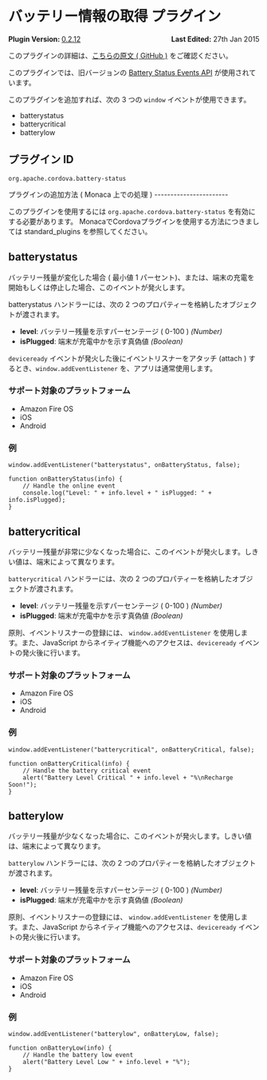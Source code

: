 <!---
    Licensed to the Apache Software Foundation (ASF) under one
    or more contributor license agreements.  See the NOTICE file
    distributed with this work for additional information
    regarding copyright ownership.  The ASF licenses this file
    to you under the Apache License, Version 2.0 (the
    "License"); you may not use this file except in compliance
    with the License.  You may obtain a copy of the License at

      http://www.apache.org/licenses/LICENSE-2.0

    Unless required by applicable law or agreed to in writing,
    software distributed under the License is distributed on an
    "AS IS" BASIS, WITHOUT WARRANTIES OR CONDITIONS OF ANY
    KIND, either express or implied.  See the License for the
    specific language governing permissions and limitations
    under the License.
-->
バッテリー情報の取得 プラグイン
===============================

<div>
  <div  style="float: left;" align="left"><b>Plugin Version: </b><a href="https://github.com/apache/cordova-plugin-battery-status/blob/master/RELEASENOTES.md#0212-dec-02-2014">0.2.12</a></div>   
  <div align="right" style="float: right;"><b>Last Edited:</b> 27th Jan 2015</div>
  <br/>
</div>
<div class="admonition note">

このプラグインの詳細は、[こちらの原文 ( GitHub
)](https://github.com/apache/cordova-plugin-battery-status)
をご確認ください。

</div>

このプラグインでは、旧バージョンの [Battery Status Events
API](http://www.w3.org/TR/2011/WD-battery-status-20110915/)
が使用されています。

このプラグインを追加すれば、次の 3 つの `window`
イベントが使用できます。

-   batterystatus
-   batterycritical
-   batterylow

プラグイン ID
-------------

    org.apache.cordova.battery-status

プラグインの追加方法 ( Monaca 上での処理 ) -----------------------

このプラグインを使用するには `org.apache.cordova.battery-status`
を有効にする必要があります。
MonacaでCordovaプラグインを使用する方法につきましては standard\_plugins
を参照してください。

batterystatus
-------------

バッテリー残量が変化した場合 ( 最小値 1
パーセント)、または、端末の充電を開始もしくは停止した場合、このイベントが発火します。

batterystatus ハンドラーには、次の 2
つのプロパティーを格納したオブジェクトが渡されます。

-   **level**: バッテリー残量を示すパーセンテージ ( 0-100 ) *(Number)*
-   **isPlugged**: 端末が充電中かを示す真偽値 *(Boolean)*

`deviceready` イベントが発火した後にイベントリスナーをアタッチ (attach )
するとき、`window.addEventListener` を、アプリは通常使用します。

### サポート対象のプラットフォーム

-   Amazon Fire OS
-   iOS
-   Android

### 例

    window.addEventListener("batterystatus", onBatteryStatus, false);

    function onBatteryStatus(info) {
        // Handle the online event
        console.log("Level: " + info.level + " isPlugged: " + info.isPlugged);
    }

batterycritical
---------------

バッテリー残量が非常に少なくなった場合に、このイベントが発火します。しきい値は、端末によって異なります。

`batterycritical` ハンドラーには、次の 2
つのプロパティーを格納したオブジェクトが渡されます。

-   **level**: バッテリー残量を示すパーセンテージ ( 0-100 ) *(Number)*
-   **isPlugged**: 端末が充電中かを示す真偽値 *(Boolean)*

原則、イベントリスナーの登録には、 `window.addEventListener`
を使用します。また、JavaScript
からネイティブ機能へのアクセスは、`deviceready`
イベントの発火後に行います。

### サポート対象のプラットフォーム

-   Amazon Fire OS
-   iOS
-   Android

### 例

    window.addEventListener("batterycritical", onBatteryCritical, false);

    function onBatteryCritical(info) {
        // Handle the battery critical event
        alert("Battery Level Critical " + info.level + "%\nRecharge Soon!");
    }

batterylow
----------

バッテリー残量が少なくなった場合に、このイベントが発火します。しきい値は、端末によって異なります。

`batterylow` ハンドラーには、次の 2
つのプロパティーを格納したオブジェクトが渡されます。

-   **level**: バッテリー残量を示すパーセンテージ ( 0-100 ) *(Number)*
-   **isPlugged**: 端末が充電中かを示す真偽値 *(Boolean)*

原則、イベントリスナーの登録には、 `window.addEventListener`
を使用します。また、JavaScript
からネイティブ機能へのアクセスは、`deviceready`
イベントの発火後に行います。

### サポート対象のプラットフォーム

-   Amazon Fire OS
-   iOS
-   Android

### 例

    window.addEventListener("batterylow", onBatteryLow, false);

    function onBatteryLow(info) {
        // Handle the battery low event
        alert("Battery Level Low " + info.level + "%");
    }
